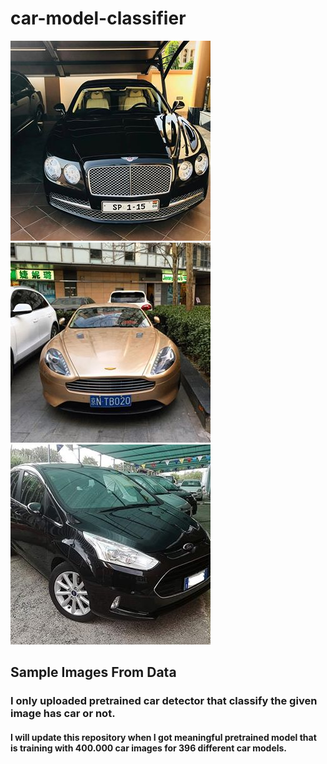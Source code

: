 # car-model-classifier
!["dsdasd"](https://github.com/saitakturk/car-model-classifier/blob/master/bentleyflyingspur-35.jpg)
![](https://github.com/saitakturk/car-model-classifier/blob/master/astonmartinvirage-2.jpg)
![](https://github.com/saitakturk/car-model-classifier/blob/master/fordbmax-76.jpg)
<br>
## Sample Images From Data
### I only uploaded pretrained car detector that classify the given image has car or not.
#### I will update this repository when I got meaningful pretrained model that is training with 400.000 car images for 396 different car models. 
